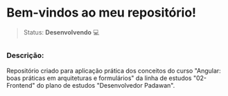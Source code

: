 # Bem-vindos ao meu repositório!

>Status: **Desenvolvendo** 💻

##

### **Descrição:** 

Repositório criado para aplicação prática dos conceitos do curso "Angular: boas práticas em arquiteturas e formulários" da linha de estudos "02-Frontend" do plano de estudos "Desenvolvedor Padawan".

